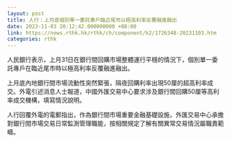 ```yaml
---
layout: post
title: 人行：上月底個別單一委託專戶臨近尾市以極高利率反覆融進融出
date: 2023-11-03 20:12:42.000000000 +08:00
link: https://news.rthk.hk/rthk/ch/component/k2/1726348-20231103.htm
categories: rthk
---
```


人民銀行表示，上月31日在銀行間回購市場整體運行平穩的情況下，個別單一委託專戶在臨近尾市時以極高利率反覆融進融出。

上月底內地銀行間市場流動性突然緊張，隔夜回購利率出現50厘的超高利率成交。外電引述消息人士報道，中國外匯交易中心要求涉及銀行間回購50厘等高利率成交機構，填寫情況說明。

人行回覆外電的電郵指出，作為銀行間市場重要金融基礎設施，外匯交易中心承擔對銀行間市場交易日常監測管理職能，按相關規定了解有關異常交易情況屬職責範疇。
